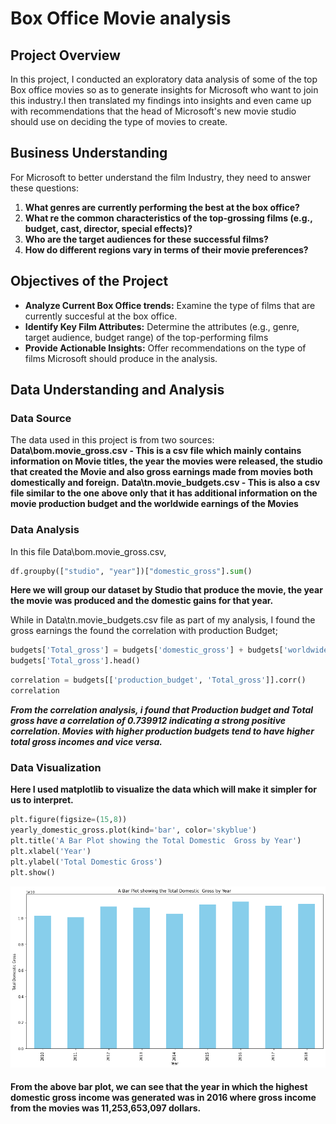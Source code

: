 # Box Office Movie analysis
## Project Overview
In this project, I conducted an exploratory data analysis of some of the top Box office movies so as to generate insights for Microsoft who want to join this industry.I then translated my findings into insights and even came up with recommendations that the head of Microsoft's new movie studio should use on deciding the type of movies to create.

## Business Understanding
For Microsoft to better understand the film Industry, they need to answer these questions:
1. **What genres are currently performing the best at the box office?**
2. **What re the common characteristics of the top-grossing films (e.g., budget, cast, director, special effects)?**
3. **Who are the target audiences for these successful films?**
4. **How do different regions vary in terms of their movie preferences?**

## Objectives of the Project
- **Analyze Current Box Office trends:** Examine the type of films that are currently succesful at the box office.
- **Identify Key Film Attributes:** Determine the attributes (e.g., genre, target audience, budget range) of the top-performing films
- **Provide Actionable Insights:** Offer recommendations on the type of films Microsoft should produce in the analysis.

## Data Understanding and Analysis
### Data Source
The data used in this project is from two sources:
**Data\bom.movie_gross.csv - This is a csv file which mainly contains information on Movie titles, the year the movies were released, the studio that created the Movie and also gross earnings made from movies both domestically and foreign.**
**Data\tn.movie_budgets.csv - This is also a csv file similar to the one above only that it has additional information on the movie production budget and the worldwide earnings of the Movies**

### Data Analysis
In this file Data\bom.movie_gross.csv,

```python
df.groupby(["studio", "year"])["domestic_gross"].sum()
``` 
**Here we will group our dataset by Studio that produce the movie, the year the movie was produced and the domestic gains for that year.**

While in Data\tn.movie_budgets.csv file as part of my analysis, I found the gross earnings the found the correlation with production Budget;

```python
budgets['Total_gross'] = budgets['domestic_gross'] + budgets['worldwide_gross']
budgets['Total_gross'].head()
```
```python
correlation = budgets[['production_budget', 'Total_gross']].corr()
correlation
```

***From the correlation analysis, i found that Production budget and Total gross have a correlation of 0.739912 indicating a strong positive correlation. Movies with higher production budgets tend to have higher total gross incomes and vice versa.*** 

### Data Visualization
**Here I used matplotlib to visualize the data which will make it simpler for us to interpret.**

```python
plt.figure(figsize=(15,8))
yearly_domestic_gross.plot(kind='bar', color='skyblue')
plt.title('A Bar Plot showing the Total Domestic  Gross by Year')
plt.xlabel('Year')
plt.ylabel('Total Domestic Gross')
plt.show()
```
![alt text](image.png)

#### From the above bar plot, we can see that the year in which the highest domestic gross income was generated was in 2016 where gross income from the movies was 11,253,653,097 dollars.